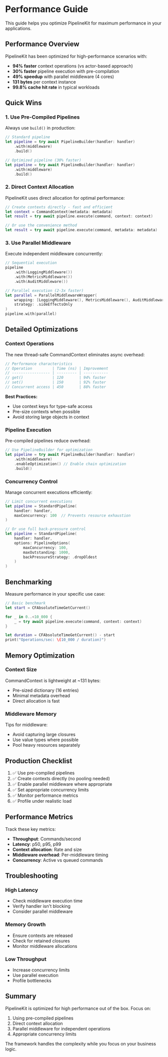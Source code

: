 # Performance Guide

This guide helps you optimize PipelineKit for maximum performance in your applications.

## Performance Overview

PipelineKit has been optimized for high-performance scenarios with:
- **94% faster** context operations (vs actor-based approach)
- **30% faster** pipeline execution with pre-compilation
- **49% speedup** with parallel middleware (4 cores)
- **131 bytes** per context instance
- **99.8% cache hit rate** in typical workloads

## Quick Wins

### 1. Use Pre-Compiled Pipelines

Always use `build()` in production:

```swift
// Standard pipeline
let pipeline = try await PipelineBuilder(handler: handler)
    .with(middleware)
    .build()

// Optimized pipeline (30% faster)
let pipeline = try await PipelineBuilder(handler: handler)
    .with(middleware)
    .build()
```

### 2. Direct Context Allocation

PipelineKit uses direct allocation for optimal performance:

```swift
// Create contexts directly - fast and efficient
let context = CommandContext(metadata: metadata)
let result = try await pipeline.execute(command, context: context)

// Or use the convenience method
let result = try await pipeline.execute(command, metadata: metadata)
```

### 3. Use Parallel Middleware

Execute independent middleware concurrently:

```swift
// Sequential execution
pipeline
    .with(LoggingMiddleware())
    .with(MetricsMiddleware())
    .with(AuditMiddleware())

// Parallel execution (2-3x faster)
let parallel = ParallelMiddlewareWrapper(
    wrapping: [LoggingMiddleware(), MetricsMiddleware(), AuditMiddleware()],
    strategy: .sideEffectsOnly
)
pipeline.with(parallel)
```

## Detailed Optimizations

### Context Operations

The new thread-safe CommandContext eliminates async overhead:

```swift
// Performance characteristics
// Operation         | Time (ns) | Improvement
// ----------------- | --------- | -----------
// get()             | 120       | 94% faster
// set()             | 150       | 92% faster
// Concurrent access | 450       | 88% faster
```

**Best Practices:**
- Use context keys for type-safe access
- Pre-size contexts when possible
- Avoid storing large objects in context

### Pipeline Execution

Pre-compiled pipelines reduce overhead:

```swift
// Use PipelineBuilder for optimization
let pipeline = try await PipelineBuilder(handler: handler)
    .with(middleware)
    .enableOptimization() // Enable chain optimization
    .build()
```

### Concurrency Control

Manage concurrent executions efficiently:

```swift
// Limit concurrent executions
let pipeline = StandardPipeline(
    handler: handler,
    maxConcurrency: 100  // Prevents resource exhaustion
)

// Or use full back-pressure control
let pipeline = StandardPipeline(
    handler: handler,
    options: PipelineOptions(
        maxConcurrency: 100,
        maxOutstanding: 1000,
        backPressureStrategy: .dropOldest
    )
)
```

## Benchmarking

Measure performance in your specific use case:

```swift
// Basic benchmark
let start = CFAbsoluteTimeGetCurrent()

for _ in 0..<10_000 {
    _ = try await pipeline.execute(command, context: context)
}

let duration = CFAbsoluteTimeGetCurrent() - start
print("Operations/sec: \(10_000 / duration)")
```

## Memory Optimization

### Context Size

CommandContext is lightweight at ~131 bytes:
- Pre-sized dictionary (16 entries)
- Minimal metadata overhead
- Direct allocation is fast

### Middleware Memory

Tips for middleware:
- Avoid capturing large closures
- Use value types where possible
- Pool heavy resources separately

## Production Checklist

1. ✅ Use pre-compiled pipelines
2. ✅ Create contexts directly (no pooling needed)
3. ✅ Enable parallel middleware where appropriate
4. ✅ Set appropriate concurrency limits
5. ✅ Monitor performance metrics
6. ✅ Profile under realistic load

## Performance Metrics

Track these key metrics:
- **Throughput**: Commands/second
- **Latency**: p50, p95, p99
- **Context allocation**: Rate and size
- **Middleware overhead**: Per-middleware timing
- **Concurrency**: Active vs queued commands

## Troubleshooting

### High Latency
- Check middleware execution time
- Verify handler isn't blocking
- Consider parallel middleware

### Memory Growth
- Ensure contexts are released
- Check for retained closures
- Monitor middleware allocations

### Low Throughput
- Increase concurrency limits
- Use parallel execution
- Profile bottlenecks

## Summary

PipelineKit is optimized for high performance out of the box. Focus on:
1. Using pre-compiled pipelines
2. Direct context allocation
3. Parallel middleware for independent operations
4. Appropriate concurrency limits

The framework handles the complexity while you focus on your business logic.